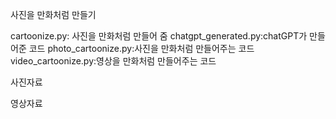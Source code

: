 사진을 만화처럼 만들기

cartoonize.py: 사진을 만화처럼 만들어 줌
chatgpt_generated.py:chatGPT가 만들어준 코드
photo_cartoonize.py:사진을 만화처럼 만들어주는 코드
video_cartoonize.py:영상을 만화처럼 만들어주는 코드

사진자료


영상자료


